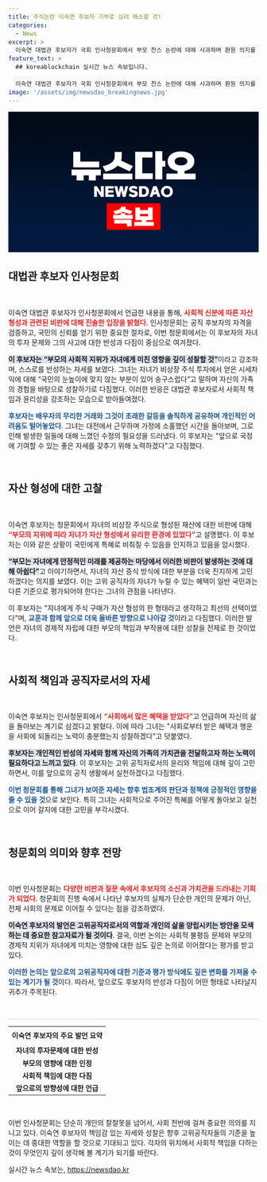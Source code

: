 ```yaml
---
title: 주식논란 이숙연 후보자 기부로 심려 해소할 것!
categories:
  - News
excerpt: >
  이숙연 대법관 후보자가 국회 인사청문회에서 부모 찬스 논란에 대해 사과하며 환원 의지를 밝혔습니다. 자녀의 투자 성과에 대한 사회적 비판에 고개 숙인 이 후보자는, 향후 국민 눈높이에 맞춰 살겠다는 다짐을 전했습니다.
feature_text: >
  ## koreablockchain 실시간 뉴스 속보입니다.

  이숙연 대법관 후보자가 국회 인사청문회에서 부모 찬스 논란에 대해 사과하며 환원 의지를 밝혔습니다. 자녀의 투자 성과에 대한 사회적 비판에 고개 숙인 이 후보자는, 향후 국민 눈높이에 맞춰 살겠다는 다짐을 전했습니다.
image: '/assets/img/newsdao_breakingnews.jpg'
---
```


<p><img src="/assets/img/newsdao_breakingnews.jpg" alt="koreablockchain 속보" /></p>

<h2 data-ke-size="size26">대법관 후보자 인사청문회</h2>

<p data-ke-size="size16">&nbsp;</p>

<p>이숙연 대법관 후보자가 인사청문회에서 언급한 내용을 통해, <b><span style="color: #ee2323;">사회적 신분에 따른 자산 형성과 관련된 비판에 대해 진솔한 입장을 밝혔다</span></b>. 인사청문회는 공직 후보자의 자격을 검증하고, 국민의 신뢰를 얻기 위한 중요한 절차로, 이번 청문회에서는 이 후보자의 자녀의 투자 문제와 그의 사고에 대한 반성과 다짐이 중심으로 여겨졌다.</p>

<p><b><span style="background-color: #21538527;">이 후보자는 “부모의 사회적 지위가 자녀에게 미친 영향을 깊이 성찰할 것”</span></b>이라고 강조하며, 스스로를 반성하는 자세를 보였다. 그녀는 자녀가 비상장 주식 투자에서 얻은 시세차익에 대해 “국민의 눈높이에 맞지 않는 부분이 있어 송구스럽다”고 말하며 자신의 가족의 경험을 바탕으로 성찰하기로 다짐했다. 이러한 반응은 대법관 후보자로서 사회적 책임과 윤리성을 강조하는 모습으로 받아들여졌다.</p>

<p><b><span style="color: #1a5490;">후보자는 배우자의 무리한 거래와 그것이 초래한 갈등을 솔직하게 공유하며 개인적인 어려움도 털어놓았다</span></b>. 그녀는 대전에서 근무하며 가정에 소홀했던 시간을 돌아보며, 그로 인해 발생한 일들에 대해 느꼈던 수정의 필요성을 드러냈다. 이 후보자는 "앞으로 국정에 기여할 수 있는 좋은 자세를 갖추기 위해 노력하겠다"고 다짐했다.</p>

<p data-ke-size="size16">&nbsp;</p>

<h2 data-ke-size="size26">자산 형성에 대한 고찰</h2>

<p data-ke-size="size16">&nbsp;</p>

<p>이숙연 후보자는 청문회에서 자녀의 비상장 주식으로 형성된 재산에 대한 비판에 대해 <b><span style="color: #ee2323;">“부모의 지위에 따라 자녀가 자산 형성에서 유리한 환경에 있었다”</span></b>고 설명했다. 이 후보자는 이와 같은 상황이 국민에게 특혜로 비춰질 수 있음을 인지하고 있음을 암시했다.</p>

<p><b><span style="background-color: #21538527;">“부모는 자녀에게 안정적인 미래를 제공하는 마당에서 이러한 비판이 발생하는 것에 대해 아쉽다”</span></b>고 이야기하면서, 자녀의 자산 증식 방식에 대한 부분을 더욱 진지하게 고민하겠다는 의지를 보였다. 이는 고위 공직자의 자녀가 누릴 수 있는 혜택이 일반 국민과는 다른 기준으로 평가되어야 한다는 그녀의 관점을 나타낸다.</p>

<p>이 후보자는 "자녀에게 주식 구매가 자산 형성의 한 형태라고 생각하고 최선의 선택이었다"며, <b><span style="color: #1a5490;">교훈과 함께 앞으로 더욱 올바른 방향으로 나아갈 것</span></b>이라고 다짐했다. 이러한 발언은 자녀의 경제적 자립에 대한 부모의 책임과 부작용에 대한 성찰을 전제로 한 것이었다.</p>

<p data-ke-size="size16">&nbsp;</p>

<h2 data-ke-size="size26">사회적 책임과 공직자로서의 자세</h2>

<p data-ke-size="size16">&nbsp;</p>

<p>이숙연 후보자는 인사청문회에서 <b><span style="color: #ee2323;">“사회에서 많은 혜택을 받았다”</span></b>고 언급하며 자신의 삶을 돌아보는 계기로 삼겠다고 밝혔다. 이에 따라 그녀는 "사회로부터 받은 혜택과 행운을 사회에 되돌리는 노력이 충분했는지 성찰하겠다"고 덧붙였다.</p>

<p><b><span style="background-color: #21538527;">후보자는 개인적인 반성의 자세와 함께 자신의 가족의 가치관을 전달하고자 하는 노력이 필요하다고 느끼고 있다</span></b>. 이 후보자는 고위 공직자로서의 윤리와 책임에 대해 깊이 고민하면서, 이를 앞으로의 공직 생활에서 실천하겠다고 다짐했다.</p>

<p><b><span style="color: #1a5490;">이번 청문회를 통해 그녀가 보여준 자세는 향후 법조계의 판단과 정책에 긍정적인 영향을 줄 수 있을 것</span></b>으로 보인다. 특히 그녀는 사회적으로 주어진 특혜를 어떻게 돌아보고 실천으로 이어 갈지에 대한 고민을 부각시켰다.</p>

<p data-ke-size="size16">&nbsp;</p>

<h2 data-ke-size="size26">청문회의 의미와 향후 전망</h2>

<p data-ke-size="size16">&nbsp;</p>

<p>이번 인사청문회는 <b><span style="color: #ee2323;">다양한 비판과 질문 속에서 후보자의 소신과 가치관을 드러내는 기회가 되었다</span></b>. 청문회의 진행 속에서 나타난 후보자의 실체가 단순한 개인의 문제가 아닌, 전체 사회의 문제로 이어질 수 있다는 점을 강조하였다. </p>

<p><b><span style="background-color: #21538527;">이숙연 후보자의 발언은 고위공직자로서의 역할과 개인의 삶을 양립시키는 방안을 모색하는 데 중요한 참고자료가 될 것이다</span></b>. 결국, 이번 논의는 사회적 불평등 문제와 부모의 경제적 지위가 자녀에게 미치는 영향에 대한 심도 깊은 논의로 이어졌다는 평가를 받고 있다.</p>

<p><b><span style="color: #1a5490;">이러한 논의는 앞으로의 고위공직자에 대한 기준과 평가 방식에도 깊은 변화를 가져올 수 있는 계기가 될 것</span></b>이다. 따라서, 앞으로도 후보자의 반성과 다짐이 어떤 형태로 나타날지 귀추가 주목된다.</p>

<p data-ke-size="size16">&nbsp;</p>

<hr style="width: 100%; height: 1px; border: none; background-color: #dddddd;"/>

<table style="width: 100%; border-collapse: collapse;">
    <tr>
        <td style="text-align: center; height: 30px;"><b>이숙연 후보자의 주요 발언 요약</b></td>
    </tr>
    <tr>
        <td style="text-align: center; height: 17px;"><b>자녀의 투자문제에 대한 반성</b></td>
    </tr>
    <tr>
        <td style="text-align: center; height: 17px;"><b>부모의 영향에 대한 인정</b></td>
    </tr>
    <tr>
        <td style="text-align: center; height: 17px;"><b>사회적 책임에 대한 다짐</b></td>
    </tr>
    <tr>
        <td style="text-align: center; height: 17px;"><b>앞으로의 방향성에 대한 언급</b></td>
    </tr>
</table>

<p data-ke-size="size16">&nbsp;</p>

<p>이번 인사청문회는 단순히 개인의 잘잘못을 넘어서, 사회 전반에 걸쳐 중요한 의의를 지니고 있다. 이숙연 후보자의 책임감 있는 자세와 성찰은 향후 고위공직자들의 기준을 높이는 데 중대한 역할을 할 것으로 기대되고 있다. 각자의 위치에서 사회적 책임을 다하는 것이 무엇인지 깊이 생각해 볼 계기가 되기를 바란다.</p>
실시간 뉴스 속보는, <a href="https://newsdao.kr" rel="dofollow">https://newsdao.kr</a>


